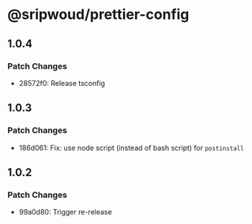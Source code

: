 # @sripwoud/prettier-config

## 1.0.4

### Patch Changes

- 28572f0: Release tsconfig

## 1.0.3

### Patch Changes

- 186d061: Fix: use node script (instead of bash script) for `postinstall`

## 1.0.2

### Patch Changes

- 99a0d80: Trigger re-release
